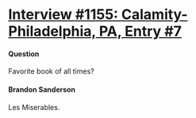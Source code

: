 # [Interview #1155: Calamity-Philadelphia, PA, Entry #7](https://www.theoryland.com/intvmain.php?i=1155#7)

#### Question

Favorite book of all times?

#### Brandon Sanderson

Les Miserables.

